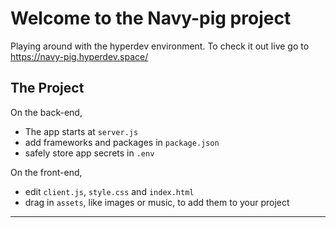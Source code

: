 Welcome to the Navy-pig project
============================
Playing around with the hyperdev environment. 
To check it out live go to https://navy-pig.hyperdev.space/


The Project
------------

On the back-end,
- The app starts at `server.js`
- add frameworks and packages in `package.json`
- safely store app secrets in `.env`

On the front-end,
- edit `client.js`, `style.css` and `index.html`
- drag in `assets`, like images or music, to add them to your project

-----------------

